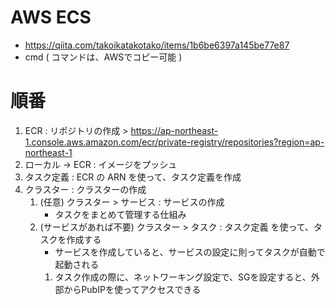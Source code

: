 # AWS ECS 
* https://qiita.com/takoikatakotako/items/1b6be6397a145be77e87
* cmd ( コマンドは、AWSでコピー可能 )


# 順番
1. ECR : リポジトリの作成 > https://ap-northeast-1.console.aws.amazon.com/ecr/private-registry/repositories?region=ap-northeast-1
2. ローカル → ECR : イメージをプッシュ
3. タスク定義 : ECR の ARN を使って、タスク定義を作成
4. クラスター : クラスターの作成
   1. (任意) クラスター > サービス : サービスの作成
      * タスクをまとめて管理する仕組み
   2. (サービスがあれば不要) クラスター > タスク : タスク定義 を使って、タスクを作成する
      * サービスを作成していると、サービスの設定に則ってタスクが自動で起動される
      1. タスク作成の際に、ネットワーキング設定で、SGを設定すると、外部からPubIPを使ってアクセスできる
